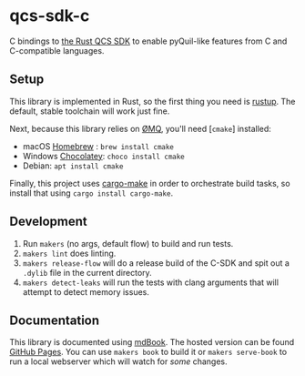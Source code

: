 # qcs-sdk-c

C bindings to [the Rust QCS SDK] to enable pyQuil-like features from C and C-compatible languages.

## Setup

This library is implemented in Rust, so the first thing you need is [rustup]. The default, stable toolchain will work just fine.

Next, because this library relies on [ØMQ], you'll need [`cmake`] installed:

- macOS [Homebrew] : `brew install cmake`
- Windows [Chocolatey]: `choco install cmake`
- Debian: `apt install cmake`

Finally, this project uses [cargo-make] in order to orchestrate build tasks, so install that using `cargo install cargo-make`.


## Development

1. Run `makers` (no args, default flow) to build and run tests.
2. `makers lint` does linting.
3. `makers release-flow` will do a release build of the C-SDK and spit out a `.dylib` file in the current directory.
4. `makers detect-leaks` will run the tests with clang arguments that will attempt to detect memory issues.

## Documentation

This library is documented using [mdBook]. The hosted version can be found [GitHub Pages]. You can use `makers book` to build it or `makers serve-book` to run a local webserver which will watch for _some_ changes.

[rustup]: https://rustup.rs/
[ØMQ]: https://zeromq.org/
[cmake]: https://cmake.org/
[homebrew]: https://brew.sh/
[Chocolatey]: https://chocolatey.org/
[cargo-make]: https://sagiegurari.github.io/cargo-make/
[mdbook]: https://rust-lang.github.io/mdBook/
[the Rust QCS SDK]: https://github.com/rigetti/qcs-sdk-rust
[GitHub Pages]: https://rigetti.github.io/qcs-sdk-c/
